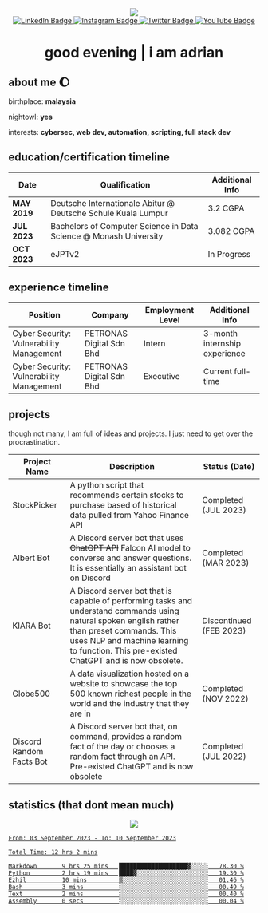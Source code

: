 <div id="header" align="center">
    <img src="https://i.pinimg.com/originals/13/57/06/1357063e3274ba53992ebfabd810288d.gif">
</div>

<div id="badges" align="center">
    <a href="https://www.linkedin.com/in/amiradrian">
        <img src="https://img.shields.io/badge/LinkedIn-blue?style=for-the-badge&logo=linkedin&logoColor=white" alt="LinkedIn Badge"/>
    </a>
    <a href="https://www.instagram.com/adrian.xhtml">
        <img src="https://img.shields.io/badge/instagram-red?style=for-the-badge&logo=instagram&logoColor=white" alt="Instagram Badge"/>
    </a>
    <a href="https://www.twitter.com/adrian.xhtml">
        <img src="https://img.shields.io/badge/twitter-blue?style=for-the-badge&logo=twitter&logoColor=white" alt="Twitter Badge"/>
    </a>
    <a href="https://www.youtube.com/@adrian-mq5fx">
        <img src="https://img.shields.io/badge/youtube-red?style=for-the-badge&logo=youtube&logoColor=white" alt="YouTube Badge"/>
    </a>
</div>

<div id="title" align="center">
    <h1>good evening | i am adrian</h1>
</div>

## about me 🌔

birthplace: **malaysia**

nightowl: **yes**

interests: **cybersec, web dev, automation, scripting, full stack dev**

## education/certification timeline
|Date|Qualification|Additional Info|
|-------------|---------------------------------------------------------------|----|
|**MAY 2019** | Deutsche Internationale Abitur @ Deutsche Schule Kuala Lumpur|3.2 CGPA|
|**JUL 2023** | Bachelors of Computer Science in Data Science @ Monash University|3.082 CGPA|
|**OCT 2023**| eJPTv2 | In Progress|

## experience timeline

|Position|Company|Employment Level|Additional Info|
|-------------|---------------------------------------------------------------|----|-----|
|Cyber Security: Vulnerability Management | PETRONAS Digital Sdn Bhd |Intern| 3-month internship experience |
|Cyber Security: Vulnerability Management | PETRONAS Digital Sdn Bhd |Executive|Current full-time|

## projects

though not many, I am full of ideas and projects. I just need to get over the procrastination.

| Project Name | Description | Status (Date) |
|--------------|-------------|---------------|
|StockPicker| A python script that recommends certain stocks to purchase based of historical data pulled from Yahoo Finance API| Completed (JUL 2023)|
|Albert Bot| A Discord server bot that uses ~~ChatGPT API~~ Falcon AI model to converse and answer questions. It is essentially an assistant bot on Discord| Completed (MAR 2023)|
|KIARA Bot| A Discord server bot that is capable of performing tasks and understand commands using natural spoken english rather than preset commands. This uses NLP and machine learning to function. This pre-existed ChatGPT and is now obsolete. | Discontinued (FEB 2023)|
|Globe500|A data visualization hosted on a website to showcase the top 500 known richest people in the world and the industry that they are in| Completed (NOV 2022)
|Discord Random Facts Bot| A Discord server bot that, on command, provides a random fact of the day or chooses a random fact through an API. Pre-existed ChatGPT and is now obsolete| Completed (JUL 2022)|

## statistics (that dont mean much)

<div id='stats' align='center'>
    <a href = 'https://git.io/streak-stats'><img src = 'https://streak-stats.demolab.com?user=edenfrey&theme=dark&hide_border=true&mode=weekly&card_width=600'>
</div>

<!--START_SECTION:waka-->

```all_time
From: 03 September 2023 - To: 10 September 2023

Total Time: 12 hrs 2 mins

Markdown       9 hrs 25 mins   ███████████████████▓░░░░░   78.30 %
Python         2 hrs 19 mins   ████▓░░░░░░░░░░░░░░░░░░░░   19.30 %
Ezhil          10 mins         ▒░░░░░░░░░░░░░░░░░░░░░░░░   01.46 %
Bash           3 mins          ░░░░░░░░░░░░░░░░░░░░░░░░░   00.49 %
Text           2 mins          ░░░░░░░░░░░░░░░░░░░░░░░░░   00.40 %
Assembly       0 secs          ░░░░░░░░░░░░░░░░░░░░░░░░░   00.04 %
```

<!--END_SECTION:waka-->
